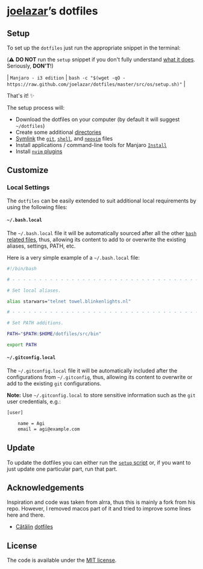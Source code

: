 # [joelazar](https://github.com/joelazar)’s dotfiles

## Setup

To set up the `dotfiles` just run the appropriate snippet in the
terminal:

(:warning: **DO NOT** run the `setup` snippet if you don't fully
understand [what it does](src/os/setup.sh). Seriously, **DON'T**!)

| `Manjaro - i3 edition` | `bash -c "$(wget -qO - https://raw.github.com/joelazar/dotfiles/master/src/os/setup.sh)"` |

That's it! :sparkles:

The setup process will:

* Download the dotfiles on your computer (by default it will suggest
  `~/dotfiles`)
* Create some additional [directories](src/os/create_directories.sh)
* [Symlink](src/os/create_symbolic_links.sh) the
  [`git`](src/git),
  [`shell`](src/shell), and
  [`neovim`](src/nvim) files
* Install applications / command-line tools for Manjaro
  [`Install`](src/os/install)
* Install [`nvim` plugins](src/nvim/plugged)

## Customize

### Local Settings

The `dotfiles` can be easily extended to suit additional local
requirements by using the following files:

#### `~/.bash.local`

The `~/.bash.local` file it will be automatically sourced after
all the other [`bash` related files](src/shell), thus, allowing
its content to add to or overwrite the existing aliases, settings,
PATH, etc.

Here is a very simple example of a `~/.bash.local` file:

```bash
#!/bin/bash

# - - - - - - - - - - - - - - - - - - - - - - - - - - - - - - - - - - -

# Set local aliases.

alias starwars="telnet towel.blinkenlights.nl"

# - - - - - - - - - - - - - - - - - - - - - - - - - - - - - - - - - - -

# Set PATH additions.

PATH="$PATH:$HOME/dotfiles/src/bin"

export PATH

```

#### `~/.gitconfig.local`

The `~/.gitconfig.local` file it will be automatically included
after the configurations from `~/.gitconfig`, thus, allowing its
content to overwrite or add to the existing `git` configurations.

__Note:__ Use `~/.gitconfig.local` to store sensitive information
such as the `git` user credentials, e.g.:

```bash
[user]

    name = Agi
    email = agi@example.com

```

## Update

To update the dotfiles you can either run the [`setup`
script](src/os/setup.sh) or, if you want to just update one particular
part, run that part.


## Acknowledgements

Inspiration and code was taken from alrra, thus this is mainly a fork from his repo.
However, I removed macos part of it and tried to improve some lines here and there.
* [Cătălin](https://github.com/alrra)
  [dotfiles](https://github.com/alrra/dotfiles)


## License

The code is available under the [MIT license](LICENSE.txt).
